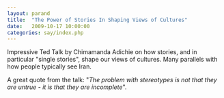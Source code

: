 ```yaml
---
layout: parand
title:  "The Power of Stories In Shaping Views of Cultures"
date:   2009-10-17 10:00:00
categories: say/index.php
---
```

Impressive Ted Talk by Chimamanda Adichie on how stories, and in particular "single stories", shape our views of cultures. Many parallels with how people typically see Iran. 

A great quote from the talk: "_The problem with stereotypes is not that they are untrue - it is that they are incomplete_". 
